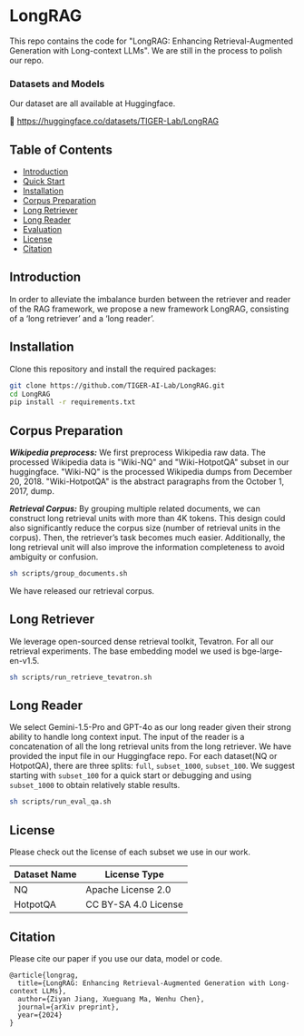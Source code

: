 # **LongRAG** 
This repo contains the code for "LongRAG: Enhancing Retrieval-Augmented Generation
with Long-context LLMs". We are still in the process to polish our repo.

### Datasets and Models
Our dataset are all available at Huggingface.

🤗  https://huggingface.co/datasets/TIGER-Lab/LongRAG

## **Table of Contents**
- [Introduction](#introduction)
- [Quick Start](#quick-start)
- [Installation](#installation)
- [Corpus Preparation](#corpus)
- [Long Retriever](#long-retriever)
- [Long Reader](#long-reader)
- [Evaluation](#evaluation)
- [License](#license)
- [Citation](#citation)


## **Introduction**
In order to alleviate the imbalance burden between the retriever and reader of the RAG framework, 
we propose a new framework LongRAG, consisting of a ‘long retriever’ and a ‘long reader’.

## **Installation**

Clone this repository and install the required packages:
```bash
git clone https://github.com/TIGER-AI-Lab/LongRAG.git
cd LongRAG
pip install -r requirements.txt
```

## **Corpus Preparation**

***Wikipedia preprocess:***
We first preprocess Wikipedia raw data. 
The processed Wikipedia data is "Wiki-NQ" and "Wiki-HotpotQA" subset in our huggingface.
"Wiki-NQ" is the processed Wikipedia dumps from December 20, 2018. "Wiki-HotpotQA" is 
the abstract paragraphs from the October 1, 2017, dump.

***Retrieval Corpus:*** By grouping multiple related documents, we can construct long 
retrieval units with more than 4K tokens. This design could also significantly reduce 
the corpus size (number of retrieval units in the corpus). Then, the retriever’s task 
becomes much easier. Additionally, the long retrieval unit will also improve the 
information completeness to avoid ambiguity or confusion.

```bash
sh scripts/group_documents.sh
```

We have released our retrieval corpus.

## **Long Retriever**
We leverage open-sourced dense retrieval toolkit, Tevatron. For all our retrieval experiments. 
The base embedding model we used is bge-large-en-v1.5.
```bash
sh scripts/run_retrieve_tevatron.sh
```

## **Long Reader**
We select Gemini-1.5-Pro and GPT-4o as our long reader given their strong ability
to handle long context input.
The input of the reader is a concatenation of all the long retrieval units from the long retriever.
We have provided the input file in our Huggingface repo. For each dataset(NQ or HotpotQA), there are 
three splits: ``full``, ``subset_1000``, ``subset_100``. We suggest starting with ``subset_100`` for a 
quick start or debugging and using ``subset_1000`` to obtain relatively stable results.

```bash
sh scripts/run_eval_qa.sh
```

## **License**
Please check out the license of each subset we use in our work.

| Dataset Name 	 | License Type   	               |
|----------------|--------------------------------|
| NQ        	    | Apache License 2.0           	 |
| HotpotQA    	  | CC BY-SA 4.0 License           |


## **Citation**

Please cite our paper if you use our data, model or code.

```
@article{longrag,
  title={LongRAG: Enhancing Retrieval-Augmented Generation with Long-context LLMs},
  author={Ziyan Jiang, Xueguang Ma, Wenhu Chen},
  journal={arXiv preprint},
  year={2024}
}
```
